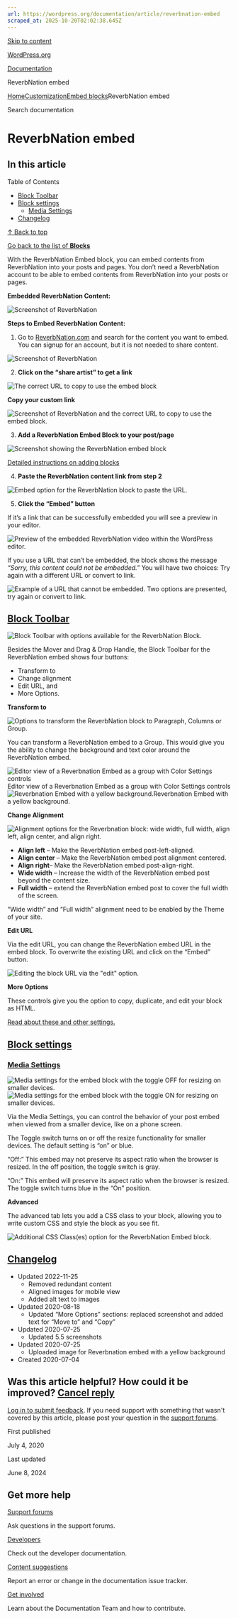 ```yaml
---
url: https://wordpress.org/documentation/article/reverbnation-embed
scraped_at: 2025-10-20T02:02:38.645Z
---
```


[Skip to content](https://wordpress.org/documentation/article/reverbnation-embed/#wp--skip-link--target)

[WordPress.org](https://wordpress.org/)

[Documentation](https://wordpress.org/documentation)

ReverbNation embed

[Home](https://wordpress.org/documentation)[Customization](https://wordpress.org/documentation/customization/)[Embed blocks](https://wordpress.org/documentation/category/embed-blocks/)ReverbNation embed

Search documentation

# ReverbNation embed

## In this article

Table of Contents

- [Block Toolbar](https://wordpress.org/documentation/article/reverbnation-embed/#block-toolbar)
- [Block settings](https://wordpress.org/documentation/article/reverbnation-embed/#block-settings)
  - [Media Settings](https://wordpress.org/documentation/article/reverbnation-embed/#media-settings)
- [Changelog](https://wordpress.org/documentation/article/reverbnation-embed/#changelog)

[↑ Back to top](https://wordpress.org/documentation/article/reverbnation-embed/#wp--skip-link--target)

[Go back to the list of **Blocks**](https://wordpress.org/documentation/article/blocks/)

With the ReverbNation Embed block, you can embed contents from ReverbNation into your posts and pages. You don’t need a ReverbNation account to be able to embed contents from ReverbNation into your posts or pages.

**Embedded ReverbNation Content:**

![Screenshot of  ReverbNation](https://wordpress.org/documentation/files/2020/07/embedded-reverbnation-content.png)

**Steps to Embed ReverbNation Content:**

1. Go to [ReverbNation.com](https://reverbnation.com/) and search for the content you want to embed. You can signup for an account, but it is not needed to share content.

![Screenshot of ReverbNation ](https://i1.wp.com/wordpress.org/documentation/files/2020/07/homepage.png?fit=1024%2C448&ssl=1)

2. **Click on the “share artist” to get a link**

![The correct URL to copy to use the embed block](https://wordpress.org/documentation/files/2020/07/select-artist.png)

**Copy your custom link**

![Screenshot of ReverbNation and the correct URL to copy to use the embed block.](https://wordpress.org/documentation/files/2020/07/copy-the-url.png)

3. **Add a ReverbNation Embed Block to your post/page**


![Screenshot showing the ReverbNation embed block](https://wordpress.org/documentation/files/2020/08/select-reverbnation-embed-block-v5.5.png)

[Detailed instructions on adding blocks](https://wordpress.org/documentation/article/adding-a-new-block/)

4. **Paste the ReverbNation content link from step 2**

![Embed option for the ReverbNation block to paste the URL.](https://wordpress.org/documentation/files/2020/08/reverbnation-embed-block-with-url-v5.5.png)

5. **Click the “Embed” button**

If it’s a link that can be successfully embedded you will see a preview in your editor.

![Preview of the embedded ReverbNation video within the WordPress editor.](https://wordpress.org/documentation/files/2020/07/embedded-reverbnation-content-1.png)

If you use a URL that can’t be embedded, the block shows the message _“Sorry, this content could not be embedded.”_ You will have two choices: Try again with a different URL or convert to link.

![Example of a URL that cannot be embedded. Two options are presented, try again or convert to link.](https://wordpress.org/documentation/files/2020/08/wrong-url-v5.5.png)

## [Block Toolbar](https://wordpress.org/documentation/article/reverbnation-embed/\#block-toolbar)

![Block Toolbar with options available for the ReverbNation Block.](https://wordpress.org/documentation/files/2020/08/block-toolbar-v5.5-edited.png)

Besides the Mover and Drag & Drop Handle, the Block Toolbar for the ReverbNation embed shows four buttons:

- Transform to
- Change alignment
- Edit URL, and
- More Options.

**Transform to**

![Options to transform the ReverbNation block to Paragraph, Columns or Group.](https://wordpress.org/documentation/files/2020/08/transform-to-v5.5-1.png)

You can transform a ReverbNation embed to a Group. This would give you the ability to change the background and text color around the ReverbNation embed.

![Editor view of a Reverbnation Embed as a group with Color Settings controls](https://wordpress.org/documentation/files/2020/08/transform-to-change-bg-v5.5-1024x455.png)Editor view of a Reverbnation Embed as a group with Color Settings controls![Reverbnation Embed with a yellow background.](https://wordpress.org/documentation/files/2020/07/transform-to-change-bg.jpg)Reverbnation Embed with a yellow background.

**Change Alignment**

![Alignment options for the Reverbnation block: wide width, full width, align left, align center, and align right.](https://wordpress.org/documentation/files/2020/08/change-alignment-v5.5-2-edited.png)

- **Align left** – Make the ReverbNation embed post-left-aligned.
- **Align center** – Make the ReverbNation embed post alignment centered.
- **Align right**– Make the ReverbNation embed post-align-right.
- **Wide width** – Increase the width of the ReverbNation embed post beyond the content size.
- **Full width** – extend the ReverbNation embed post to cover the full width of the screen.

“Wide width” and “Full width” alignment need to be enabled by the Theme of your site.

**Edit URL**

Via the edit URL, you can change the ReverbNation embed URL in the embed block. To overwrite the existing URL and click on the “Embed” button.

![Editing the block URL via the "edit" option.](https://wordpress.org/documentation/files/2020/08/reverbnation-embed-block-with-url.png)

**More Options**

These controls give you the option to copy, duplicate, and edit your block as HTML.

[Read about these and other settings.](https://wordpress.org/documentation/article/more-options/)

## [Block settings](https://wordpress.org/documentation/article/reverbnation-embed/\#block-settings)

### [Media Settings](https://wordpress.org/documentation/article/reverbnation-embed/\#media-settings)

![Media settings for the embed block with the toggle OFF for resizing on smaller devices.](https://wordpress.org/documentation/files/2020/06/media-settings.png)![Media settings for the embed block with the toggle ON for resizing on smaller devices.](https://wordpress.org/documentation/files/2020/06/media-settings-2-1.png)

Via the Media Settings, you can control the behavior of your post embed when viewed from a smaller device, like on a phone screen.

The Toggle switch turns on or off the resize functionality for smaller devices. The default setting is “on” or blue.

“Off:” This embed may not preserve its aspect ratio when the browser is resized. In the off position, the toggle switch is gray.

“On:” This embed will preserve its aspect ratio when the browser is resized. The toggle switch turns blue in the “On” position.

**Advanced**

The advanced tab lets you add a CSS class to your block, allowing you to write custom CSS and style the block as you see fit.

![Additional CSS Class(es) option for the ReverbNation Embed block.](https://wordpress.org/documentation/files/2020/06/advanced.png)

## [Changelog](https://wordpress.org/documentation/article/reverbnation-embed/\#changelog)

- Updated 2022-11-25
  - Removed redundant content
  - Aligned images for mobile view
  - Added alt text to images
- Updated 2020-08-18
  - Updated “More Options” sections: replaced screenshot and added text for “Move to” and “Copy”
- Updated 2020-07-25
  - Updated 5.5 screenshots
- Updated 2020-07-25
  - Uploaded image for Reverbnation embed with a yellow background
- Created 2020-07-04

## Was this article helpful? How could it be improved? [Cancel reply](https://wordpress.org/documentation/article/reverbnation-embed/\#respond)

[Log in to submit feedback](https://login.wordpress.org/?redirect_to=https%3A%2F%2Fwordpress.org%2Fdocumentation%2Farticle%2Freverbnation-embed%2F&locale=en_US). If you need support with something that wasn't covered by this article, please post your question in the [support forums](https://wordpress.org/support/forums/).

First published

July 4, 2020

Last updated

June 8, 2024

## Get more help

[Support forums](https://wordpress.org/support/forums/)

Ask questions in the support forums.

[Developers](https://developer.wordpress.org/)

Check out the developer documentation.

[Content suggestions](https://github.com/WordPress/Documentation-Issue-Tracker/issues)

Report an error or change in the documentation issue tracker.

[Get involved](https://make.wordpress.org/docs/)

Learn about the Documentation Team and how to contribute.